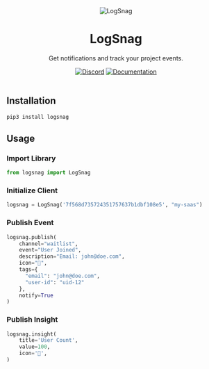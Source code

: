 <div align="center">
	<img src="https://logsnag.com/og-image.png" alt="LogSnag"/>
	<br>
    <h1>LogSnag</h1>
	<p>Get notifications and track your project events.</p>
	<a href="https://discord.gg/dY3pRxgWua"><img src="https://img.shields.io/discord/922560704454750245?color=%237289DA&label=Discord" alt="Discord"></a>
	<a href="https://docs.logsnag.com"><img src="https://img.shields.io/badge/Docs-LogSnag" alt="Documentation"></a>
	<br>
	<br>
</div>


## Installation

```sh
pip3 install logsnag
```

## Usage

### Import Library

```python
from logsnag import LogSnag
```

### Initialize Client

```python
logsnag = LogSnag('7f568d735724351757637b1dbf108e5', "my-saas")
```

### Publish Event

```python
logsnag.publish(
    channel="waitlist",
    event="User Joined",
    description="Email: john@doe.com",
    icon="🎉",
    tags={
      "email": "john@doe.com",
      "user-id": "uid-12"  
    },
    notify=True
)
```

### Publish Insight

```python
logsnag.insight(
    title='User Count',
    value=100,
    icon='👨',
)
```
